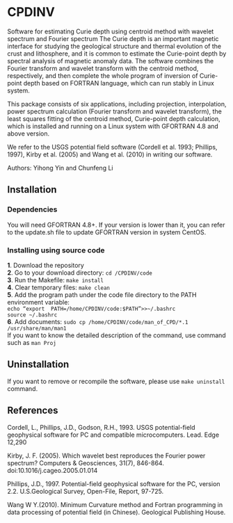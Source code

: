 # CPDINV

Software for estimating Curie depth using centroid method with wavelet spectrum and Fourier spectrum The Curie depth is an important magnetic interface for studying the geological 
structure and thermal evolution of the crust and lithosphere, and it is common to estimate the Curie-point depth by spectral analysis of magnetic anomaly data. The software 
combines the Fourier transform and wavelet transform with the centroid method, respectively, and then complete the whole program of inversion of Curie-point depth based on 
FORTRAN language, which can run stably in Linux system.

This package consists of six applications, including projection, interpolation, power spectrum calculation (Fourier transform and wavelet transform), the least squares fitting of the centroid method, Curie-point depth calculation, which is installed and running on a Linux system with GFORTRAN 4.8 and above version.

We refer to the USGS potential field software (Cordell et al. 1993; Phillips, 1997), Kirby et al. (2005) and Wang et al. (2010) in writing our software.

Authors: Yihong Yin and Chunfeng Li

## **Installation**
### **Dependencies**
You will need GFORTRAN 4.8+. If your version is lower than it, you can refer to the update.sh file to update GFORTRAN version in system CentOS.
### **Installing using source code**
**1**. Download the repository  
**2**. Go to your download directory: `cd /CPDINV/code`  
**3**. Run the Makefile: `make install`  
**4**. Clear temporary files: `make clean`  
**5**. Add the program path under the code file directory to the PATH environment variable:   
`echo “export  PATH=/home/CPDINV/code:$PATH”>>~/.bashrc`  
`source ~/.bashrc`  
**6**. Add documents: `sudo cp /home/CPDINV/code/man_of_CPD/*.1 /usr/share/man/man1`  
       If you want to know the detailed description of the command, use command such as `man Proj`

## **Uninstallation** 

If you want to remove or recompile the software, please use `make uninstall` command.  


## **References**

Cordell, L., Phillips, J.D., Godson, R.H., 1993. USGS potential-field geophysical software for PC and compatible microcomputers. Lead. Edge 12,290  

Kirby, J. F. (2005). Which wavelet best reproduces the Fourier power spectrum? Computers & Geosciences, 31(7), 846-864. doi:10.1016/j.cageo.2005.01.014  

Phillips, J.D., 1997. Potential-field geophysical software for the PC, version 2.2. U.S.Geological Survey, Open-File, Report, 97-725.  

Wang W Y.(2010). Minimum Curvature method and Fortran programming in data processing of potential field (in Chinese). Geological Publishing House.  
